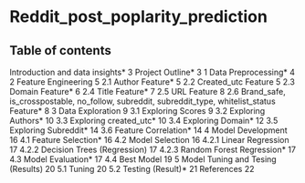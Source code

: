 # Reddit_post_poplarity_prediction

## Table of contents

Introduction and data insights*	3
Project Outline*	3
  1	Data Preprocessing*	4
  2	Feature Engineering	5
  2.1	Author Feature*	5
  2.2	Created_utc Feature	5
  2.3	Domain Feature*	6
  2.4	Title Feature*	7
  2.5	URL Feature	8
  2.6	Brand_safe, is_crosspostable, no_follow, subreddit, subreddit_type, whitelist_status Feature*	8
  3	Data Exploration	9
  3.1	Exploring Scores	9
  3.2	Exploring Authors*	10
  3.3	Exploring created_utc*	10
  3.4	Exploring Domain*	12
  3.5	Exploring Subreddit*	14
  3.6	Feature Correlation*	14
  4	Model Development	16
  4.1	Feature Selection*	16
  4.2	Model Selection	16
  4.2.1	Linear Regression	17
  4.2.2	Decision Trees (Regression)	17
  4.2.3	Random Forest Regression*	17
  4.3	Model Evaluation*	17
  4.4	Best Model	19
  5	Model Tuning and Tesing (Results)	20
  5.1	Tuning	20
  5.2	Testing (Result)*	21
  References	22

